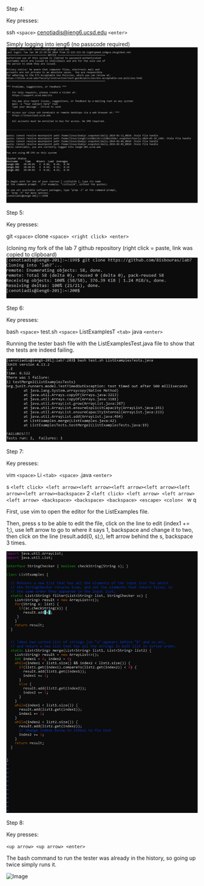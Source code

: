 Step 4:

Key presses:

ssh ```<space>``` cenotiadis@ieng6.ucsd.edu ```<enter>```

Simply logging into ieng6 (no passcode required) 
![Image](lab31.PNG)

Step 5:

Key presses:

git ```<space>``` clone ```<space> <right click> <enter>``` 

(cloning my fork of the lab 7 github repository (right click = paste, link was copied to clipboard)
![Image](lab32.PNG)

Step 6:

Key presses:

bash ```<space>``` test.sh ```<space>``` ListExamplesT ```<tab>``` java ```<enter>```

Running the tester bash file with the ListExamplesTest.java file to show that the tests are indeed failing.

![Image](lab33.PNG)

Step 7:

Key presses:


vim ```<space>``` Li ```<tab> <space>``` .java ```<enter>```

s ```<left click> <left arrow><left arrow><left arrow><left arrow><left arrow><left arrow><backspace>``` 2 ```<left click> <left arrow> <left arrow> <left arrow> <backspace> <backspace> <backspace> <escape> <colon< ``` w q

First, use vim to open the editor for the ListExamples file. 

Then, press s to be able to edit the file, click on the line to edit (index1 += 1;), use left arrow to go to where it says 1, backspace and change it to two, then click on the line (result.add(0, s);), left arrow behind the s, backspace 3 times.

![Image](lab34.PNG)

Step 8:

Key presses:

```<up arrow> <up arrow> <enter>```

The bash command to run the tester was already in the history, so going up twice simply runs it.

![Image](lab35.PNG)


